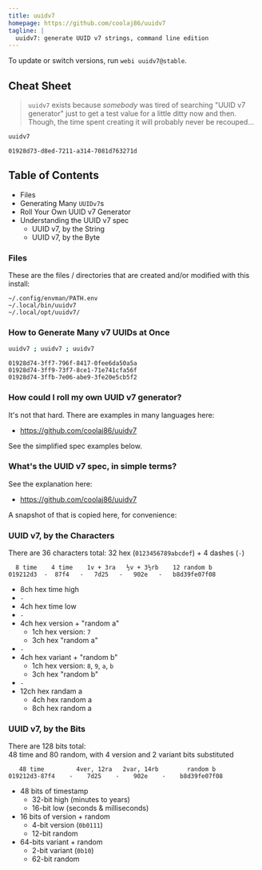 ```yaml
---
title: uuidv7
homepage: https://github.com/coolaj86/uuidv7
tagline: |
  uuidv7: generate UUID v7 strings, command line edition
---
```


To update or switch versions, run `webi uuidv7@stable`.

## Cheat Sheet

> `uuidv7` exists because _somebody_ was tired of searching "UUID v7 generator"
> just to get a test value for a little ditty now and then. Though, the time
> spent creating it will probably never be recouped...

```sh
uuidv7
```

```text
01928d73-d8ed-7211-a314-7081d763271d
```

## Table of Contents

- Files
- Generating Many `UUIDv7`s
- Roll Your Own UUID v7 Generator
- Understanding the UUID v7 spec
  - UUID v7, by the String
  - UUID v7, by the Byte

### Files

These are the files / directories that are created and/or modified with this
install:

```text
~/.config/envman/PATH.env
~/.local/bin/uuidv7
~/.local/opt/uuidv7/
```

### How to Generate Many v7 UUIDs at Once

```sh
uuidv7 ; uuidv7 ; uuidv7
```

```text
01928d74-3ff7-796f-8417-0fee6da50a5a
01928d74-3ff9-73f7-8ce1-71e741cfa56f
01928d74-3ffb-7e06-abe9-3fe20e5cb5f2
```

### How could I roll my own UUID v7 generator?

It's not that hard. There are examples in many languages here:

- https://github.com/coolaj86/uuidv7

See the simplified spec examples below.

### What's the UUID v7 spec, in simple terms?

See the explanation here:

- https://github.com/coolaj86/uuidv7

A snapshot of that is copied here, for convenience:

### UUID v7, by the Characters

There are 36 characters total: 32 hex (`0123456789abcdef`) + 4 dashes (`-`)

```text
  8 time    4 time    1v + 3ra   ½v + 3½rb    12 random b
019212d3  -  87f4   -   7d25   -   902e   -   b8d39fe07f08
```

- 8ch hex time high
- `-`
- 4ch hex time low
- `-`
- 4ch hex version + "random a"
  - 1ch hex version: `7`
  - 3ch hex "random a"
- `-`
- 4ch hex variant + "random b"
  - 1ch hex version: `8`, `9`, `a`, `b`
  - 3ch hex "random b"
- `-`
- 12ch hex randam a
  - 4ch hex random a
  - 8ch hex random a

### UUID v7, by the Bits

There are 128 bits total: \
48 time and 80 random, with 4 version and 2 variant bits substituted

```text
   48 time         4ver, 12ra   2var, 14rb        random b
019212d3-87f4    -    7d25    -    902e    -    b8d39fe07f08
```

- 48 bits of timestamp
  - 32-bit high (minutes to years)
  - 16-bit low (seconds & milliseconds)
- 16 bits of version + random
  - 4-bit version (`0b0111`)
  - 12-bit random
- 64-bits variant + random
  - 2-bit variant (`0b10`)
  - 62-bit random
